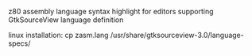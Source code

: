 z80 assembly language syntax highlight for editors supporting GtkSourceView language definition

linux installation: cp zasm.lang /usr/share/gtksourceview-3.0/language-specs/

